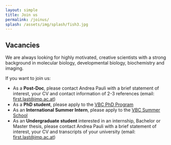 ```yaml
---
layout: simple
title: Join us
permalink: /joinus/
splash: /assets/img/splash/fish3.jpg
---
```



## Vacancies


We are always looking for highly motivated, creative scientists with a strong
background in molecular biology, developmental biology, biochemistry and
imaging.

If you want to join us:

* As a **Post-Doc**, please contact Andrea Pauli with a brief statement of interest, your CV and contact information of 2-3 references (email: first.last@imp.ac.at)
* As a **PhD student**, please apply to the [VBC PhD Program](http://www.vbcphdprogramme.at/)
* As an **International Summer Intern**, please apply to the [VBC Summer School](http://www.vbcsummerschool.at/)
* As an **Undergraduate student** interested in an internship, Bachelor or Master thesis, please contact Andrea Pauli with a brief statement of interest, your CV and transcripts of your university (email: first.last@imp.ac.at)




